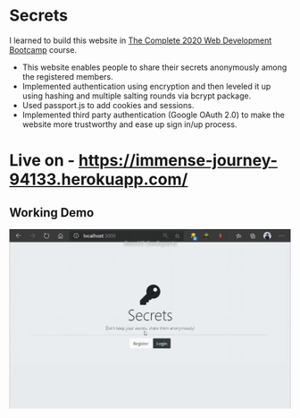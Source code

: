 # Secrets
I learned to build this website in [The Complete 2020 Web Development Bootcamp](https://www.udemy.com/course/the-complete-web-development-bootcamp/) course.

- This website enables people to share their secrets anonymously among the registered members. <br />
- Implemented authentication using encryption and then leveled it up using hashing and multiple salting rounds via bcrypt package.   <br />
- Used passport.js to add cookies and sessions. 
- Implemented third party authentication (Google OAuth 2.0) to make the website more trustworthy and ease up sign in/up process.<br />

# Live on - https://immense-journey-94133.herokuapp.com/

Working Demo
----------------------
![Demo](https://github.com/Ayushman-500/Ayushman-500/blob/master/Secrets-Website.gif)
